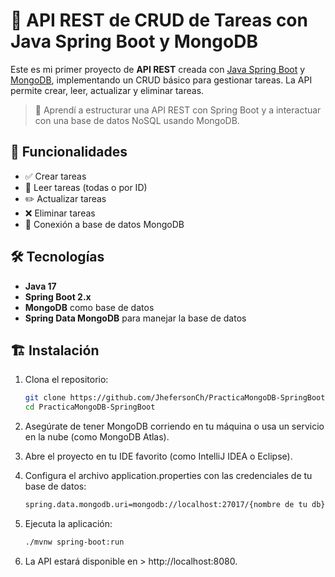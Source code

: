 # 🚀 API REST de CRUD de Tareas con Java Spring Boot y MongoDB

Este es mi primer proyecto de **API REST** creada con [Java Spring Boot](https://spring.io/projects/spring-boot) y [MongoDB](https://www.mongodb.com/), implementando un CRUD básico para gestionar tareas. La API permite crear, leer, actualizar y eliminar tareas.

> 🧠 Aprendí a estructurar una API REST con Spring Boot y a interactuar con una base de datos NoSQL usando MongoDB.

## 🎯 Funcionalidades

- ✅ Crear tareas
- 🔄 Leer tareas (todas o por ID)
- ✏️ Actualizar tareas
- ❌ Eliminar tareas
- 🚀 Conexión a base de datos MongoDB

## 🛠️ Tecnologías

- **Java 17**
- **Spring Boot 2.x**
- **MongoDB** como base de datos
- **Spring Data MongoDB** para manejar la base de datos

## 🏗️ Instalación

1. Clona el repositorio:
   ```bash
   git clone https://github.com/JhefersonCh/PracticaMongoDB-SpringBoot.git
   cd PracticaMongoDB-SpringBoot

2. Asegúrate de tener MongoDB corriendo en tu máquina o usa un servicio en la nube (como MongoDB Atlas).

3. Abre el proyecto en tu IDE favorito (como IntelliJ IDEA o Eclipse).

4. Configura el archivo application.properties con las credenciales de tu base de datos:
   ```bash
   spring.data.mongodb.uri=mongodb://localhost:27017/{nombre de tu db}

5. Ejecuta la aplicación:
   ```bash
   ./mvnw spring-boot:run

6. La API estará disponible en > http://localhost:8080.
